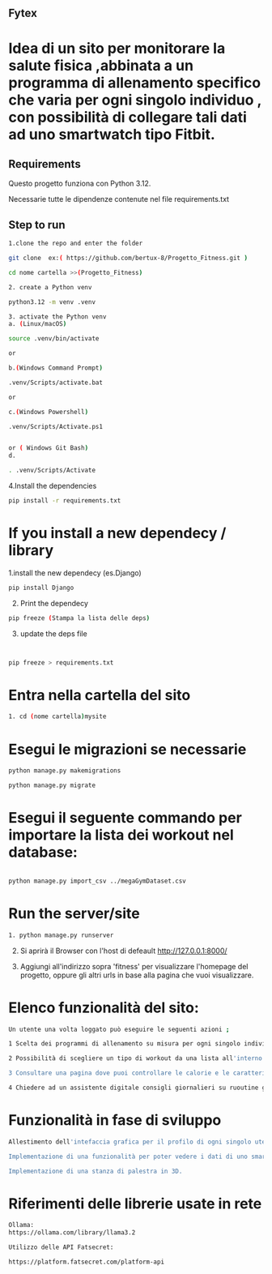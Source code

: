 

## Fytex

# Idea di un sito per monitorare la salute fisica ,abbinata a un programma di allenamento specifico che varia per ogni singolo individuo , con possibilità di collegare tali dati ad uno smartwatch tipo Fitbit.


## Requirements

Questo progetto funziona con Python 3.12.

Necessarie tutte le dipendenze contenute nel file requirements.txt

## Step to run
```sh
1.clone the repo and enter the folder

git clone  ex:( https://github.com/bertux-8/Progetto_Fitness.git )

cd nome cartella >>(Progetto_Fitness)
```

```sh
2. create a Python venv

python3.12 -m venv .venv
```

```sh
3. activate the Python venv
a. (Linux/macOS)

source .venv/bin/activate

or

b.(Windows Command Prompt)

.venv/Scripts/activate.bat

or

c.(Windows Powershell)

.venv/Scripts/Activate.ps1


or ( Windows Git Bash)
d.

. .venv/Scripts/Activate

```


4.Install the dependencies

```sh
pip install -r requirements.txt
```

# If you install a new dependecy / library
1.install the new dependecy (es.Django)
```sh
pip install Django
```

2. Print the dependecy
```sh
pip freeze (Stampa la lista delle deps)
```

3.  update the deps file

```sh


pip freeze > requirements.txt

```
# Entra nella cartella del sito
```sh
1. cd (nome cartella)mysite
```

# Esegui le migrazioni se necessarie
```sh
python manage.py makemigrations
```

```sh
python manage.py migrate
```
# Esegui il seguente commando per importare la lista dei workout nel database:

```sh

python manage.py import_csv ../megaGymDataset.csv

```
# Run the server/site
```sh
1. python manage.py runserver
```

2. Si aprirà il Browser con l'host di defeault http://127.0.0.1:8000/

3. Aggiungi all'indirizzo sopra 'fitness' per visualizzare l'homepage  del progetto, oppure gli altri urls in base alla pagina che vuoi visualizzare.



# Elenco funzionalità del sito:
```sh
Un utente una volta loggato può eseguire le seguenti azioni ;

1 Scelta dei programmi di allenamento su misura per ogni singolo individuo

2 Possibilità di scegliere un tipo di workout da una lista all'interno di un database 

3 Consultare una pagina dove puoi controllare le calorie e le caratteristiche di ogni alimento(tramite le API fatsecret),per poterlo fare aggiungi all'indirizzo predefinito "fitness/foods/" qualsiasi tipo di alimento ex. pizza.

4 Chiedere ad un assistente digitale consigli giornalieri su ruoutine giornalieri di esercizi tipo stretching, puoi farlo da un bottone sull'homepage.


```



# Funzionalità in fase di sviluppo 
```sh
Allestimento dell'intefaccia grafica per il profilo di ogni singolo utente

Implementazione di una funzionalità per poter vedere i dati di uno smartwatch qualsiasi.

Implementazione di una stanza di palestra in 3D.

```

# Riferimenti delle librerie usate in rete 
```sh
Ollama:
https://ollama.com/library/llama3.2

Utilizzo delle API Fatsecret:

https://platform.fatsecret.com/platform-api
```